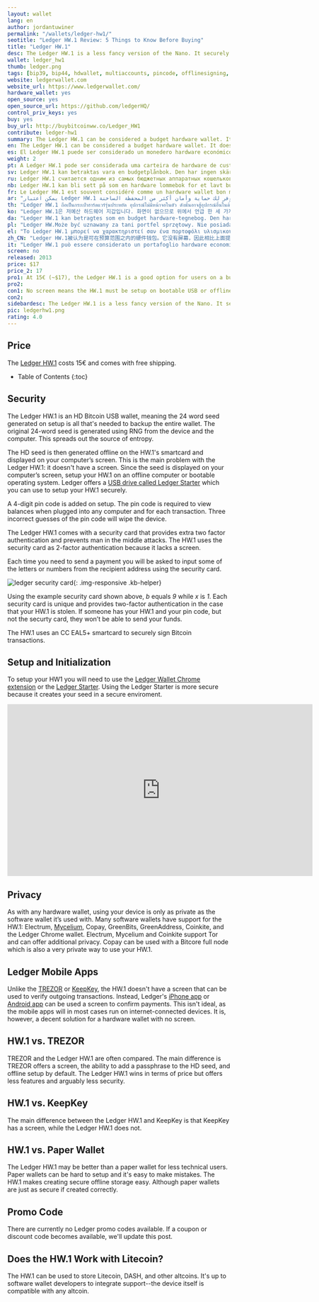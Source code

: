 ```yaml
---
layout: wallet
lang: en
author: jordantuwiner
permalink: "/wallets/ledger-hw1/"
seotitle: "Ledger HW.1 Review: 5 Things to Know Before Buying"
title: "Ledger HW.1"
desc: The Ledger HW.1 is a less fancy version of the Nano. It securely stores Bitcoin private keys offline and signs transactions in its secure environment. 
wallet: ledger_hw1
thumb: ledger.png
tags: [bip39, bip44, hdwallet, multiaccounts, pincode, offlinesigning, coldstorage, hardware]
website: ledgerwallet.com
website_url: https://www.ledgerwallet.com/
hardware_wallet: yes
open_source: yes
open_source_url: https://github.com/ledgerHQ/
control_priv_keys: yes
buy: yes
buy_url: http://buybitcoinww.co/Ledger_HW1
contribute: ledger-hw1
summary: The Ledger HW.1 can be considered a budget hardware wallet. It doesn't have a screen, so it isn't quite as secure as the three options mentioned above. It will, however, give you more security than a hot wallet. 
en: The Ledger HW.1 can be considered a budget hardware wallet. It doesn't have a screen, so it isn't quite as secure as the three options mentioned above. It will, however, give you more security than a hot wallet. 
es: El Ledger HW.1 puede ser considerado un monedero hardware económico. No tiene pantalla, así que no es tan seguro como las tres opciones mencionadas anteriormente. Sin embargo, te dará más seguridad que un monedero dinámico.
weight: 2
pt: A Ledger HW.1 pode ser considerada uma carteira de hardware de custo-benefício. Ela não possui uma tela, por isso não é tão segura quanto as três opções citadas acima. No entanto, fornece mais segurança do que uma carteira quente.
sv: Ledger HW.1 kan betraktas vara en budgetplånbok. Den har ingen skärm så den är inte lika säker som de tre andra alternativen ovan. Den kommer dock att ge dig högre säkerhet än en mjukvaruplånbok.
ru: Ledger HW.1 считается одним из самых бюджетных аппаратных кошельков. У него нет экрана, и поэтому его нельзя считать настолько безопасным, как три предыдущих кошелька. Хотя при этом он все равно будет защищен лучше онлайн-кошельков.
nb: Ledger HW.1 kan bli sett på som en hardware lommebok for et lavt budsjett. Den har ikke en skjerm, så den er ikke fullt så sikker som de tre andre alternativene nevnt over. Uansett, så vil den gi deg mer sikkerhet enn en hot lommebok og det er et godt valg for pengene.
fr: Le Ledger HW.1 est souvent considéré comme un hardware wallet bon marché. Il n’a pas d’écran et n’est donc pas aussi sécurisé que les trois options précédentes. Il offre cependant toutefois plus de sécurité qu’un hot wallet.
ar: "يمكن اعتبار Ledger HW.1 كجهاز للميزانية. هو لا يحتوي على شاشة، ولذلك فهو ليس آمناً تماماً كالخيارات الثلاث التي ذكرت سابقاً في الأعلى. ولكن على كل حال، سيوفر لك حماية وأمان أكثر من المحفظة الساخنة."
th: "Ledger HW.1 ถือเป็นกระเป๋าฮาร์ดแวร์รุ่นประหยัด อุปกรณ์ไม่มีหน้าจอในตัว ดังนั้นอาจสู้อุปกรณ์อื่นในด้านความปลอดภัยไม่ได้ แต่ก็ยังถือว่าปลอดภัยกว่า hot wallet."
ko: "Ledger HW.1은 저예산 하드웨어 지갑입니다. 화면이 없으므로 위에서 언급 한 세 가지 옵션만큼 안전하지 않습니다. 그러나, 온라인 지갑보다는 더 많은 보안을 제공합니다."
da: "Ledger HW.1 kan betragtes som en budget hardware-tegnebog. Den har ikke en skærm, så den er ikke helt så sikker som de tre overstående muligheder. Den vil dog give dig mere sikkerhed end en online-tegnebog."
pl: "Ledger HW.Może być uznawany za tani portfel sprzętowy. Nie posiada wyświetlacz, więc nie jest tak bezpieczny, jak trzy opcje wymienione powyżej. Zapewnia on jednak większe bezpieczeństwo niż gorący portfel."
el: "Tο Ledger HW.1 μπορεί να χαρακτηριστεί σαν ένα πορτοφόλι υλισμικού με συγκεκριμένο προϋπολογισμό. Δεν διαθέτει οθόνη, επομένως δεν είναι τόσο ασφαλές όσο οι τρεις επιλογές που αναφέραμε παραπάνω. Προσφέρει, ωστόσο, μεγαλύτερη ασφάλεια από ένα ηλεκτρονικό πορτοφόλι (hot wallet)."
zh_CN: "Ledger HW.1被认为是可在预算范围之内的硬件钱包。它没有屏幕，因此相比上面提到的三个硬件钱包，它缺乏安全性。不管怎么样，想比热钱包，它还是提供了更多的安全性。"
it: "Ledger HW.1 può essere considerato un portafoglio hardware economico. Non ha una schermata quindi non è sicuro tanto quanto le tre opzioni sopra elencate. Ad ogni modo fornisce maggior sicurezza rispetto a un hot wallet."
screen: no
released: 2013
price: $17
price_2: 17
pro1: At 15€ (~$17), the Ledger HW.1 is a good option for users on a budger
pro2: 
con1: No screen means the HW.1 must be setup on bootable USB or offline computer in order to setup securely
con2:  
sidebardesc: The Ledger HW.1 is a less fancy version of the Nano. It securely stores Bitcoin private keys offline and signs transactions in its secure environment.
pic: ledgerhw1.png
rating: 4.0
---
```

## Price
The <a rel="nofollow" href="http://buybitcoinww.co/Ledger_HW1">Ledger HW.1</a> costs 15€ and comes with free shipping. 

* Table of Contents
{:toc}

## Security
The Ledger HW.1 is an HD Bitcoin USB wallet, meaning the 24 word seed generated on setup is all that's needed to backup the entire wallet. The original 24-word seed is generated using RNG from the device and the computer. This spreads out the source of entropy. 

The HD seed is then generated offline on the HW.1's smartcard and displayed on your computer’s screen. This is the main problem with the Ledger HW.1: it doesn't have a screen. Since the seed is displayed on your computer’s screen, setup your HW.1 on an offline computer or bootable operating system. Ledger offers a <a rel="nofollow" href="http://buybitcoinww.co/ledgerstarter">USB drive called Ledger Starter</a> which you can use to setup your HW.1 securely. 

A 4-digit pin code is added on setup. The pin code is required to view balances when plugged into any computer and for each transaction. Three incorrect guesses of the pin code will wipe the device.

The Ledger HW.1 comes with a security card that provides extra two factor authentication and prevents man in the middle attacks. The HW.1 uses the security card as 2-factor authentication because it lacks a screen. 

Each time you need to send a payment you will be asked to input some of the letters or numbers from the recipient address using the security card. 

![ledger security card][sc]{: .img-responsive .kb-helper}

Using the example security card shown above,  *b* equals *9* while *x* is *1*. Each security card is unique and provides two-factor authentication in the case that your HW.1 is stolen. If someone has your HW.1 and your pin code, but not the securty card, they won’t be able to send your funds.

The HW.1 uses an CC EAL5+ smartcard to securely sign Bitcoin transactions.

## Setup and Initialization

To setup your HW1 you will need to use the [Ledger Wallet Chrome extension](https://chrome.google.com/webstore/detail/ledger-wallet/kkdpmhnladdopljabkgpacgpliggeeaf) or the <a rel="nofollow" href="http://buybitcoinww.co/ledgerstarter">Ledger Starter</a>. Using the Ledger Starter is more secure because it creates your seed in a secure enviroment. 

<iframe width="690" height="388" src="https://www.youtube.com/embed/6_Zdw1f1Los?rel=0&amp;showinfo=0" frameborder="0" allowfullscreen></iframe>

## Privacy

As with any hardware wallet, using your device is only as private as the software wallet it’s used with. Many software wallets have support for the HW.1: Electrum, [Mycelium](/wallets/mycelium/), Copay, GreenBits, GreenAddress, Coinkite, and the Ledger Chrome wallet. Electrum, Mycelium and Coinkite support Tor and can offer additional privacy. Copay can be used with a Bitcore full node which is also a very private way to use your HW.1. 

## Ledger Mobile Apps

Unlike the [TREZOR](/wallets/trezor/) or [KeepKey](/wallets/keepkey/), the HW.1 doesn't have a screen that can be used to verify outgoing transactions. Instead, Ledger's [iPhone app](https://itunes.apple.com/WebObjects/MZStore.woa/wa/viewSoftware?id=960196441&mt=8) or [Android app](https://play.google.com/store/apps/details?id=co.ledger.wallet) can be used a screen to confirm payments. This isn't ideal, as the mobile apps will in most cases run on internet-connected devices. It is, however, a decent solution for a hardware wallet with no screen. 

## HW.1 vs. TREZOR 

TREZOR and the Ledger HW.1 are often compared. The main difference is TREZOR offers a screen, the ability to add a passphrase to the HD seed, and offline setup by default. The Ledger HW.1 wins in terms of price but offers less features and arguably less security. 

## HW.1 vs. KeepKey

The main difference between the Ledger HW.1 and KeepKey is that KeepKey has a screen, while the Ledger HW.1 does not.

## HW.1 vs. Paper Wallet

The Ledger HW.1 may be better than a paper wallet for less technical users. Paper wallets can be hard to setup and it's easy to make mistakes. The HW.1 makes creating secure offline storage easy. Although paper wallets are just as secure if created correctly. 

## Promo Code

There are currently no Ledger promo codes available. If a coupon or discount code becomes available, we'll update this post. 

## Does the HW.1 Work with Litecoin?

The HW.1 can be used to store Litecoin, DASH, and other altcoins. It's up to software wallet developers to integrate support--the device itself is compatible with any altcoin. 

[sc]: /img/wallets/ledgercard.png
